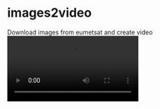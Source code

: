 # images2video
Download images from eumetsat and create video 
![Alt text](eumet400.mp4?raw=true "Title")
